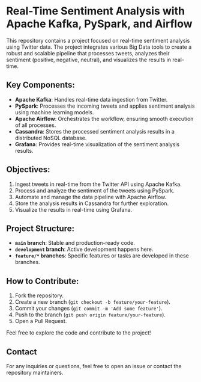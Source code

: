 # Real-Time Sentiment Analysis with Apache Kafka, PySpark, and Airflow

This repository contains a project focused on real-time sentiment analysis using Twitter data. The project integrates various Big Data tools to create a robust and scalable pipeline that processes tweets, analyzes their sentiment (positive, negative, neutral), and visualizes the results in real-time.

## Key Components:
- **Apache Kafka**: Handles real-time data ingestion from Twitter.
- **PySpark**: Processes the incoming tweets and applies sentiment analysis using machine learning models.
- **Apache Airflow**: Orchestrates the workflow, ensuring smooth execution of all processes.
- **Cassandra**: Stores the processed sentiment analysis results in a distributed NoSQL database.
- **Grafana**: Provides real-time visualization of the sentiment analysis results.

## Objectives:
1. Ingest tweets in real-time from the Twitter API using Apache Kafka.
2. Process and analyze the sentiment of the tweets using PySpark.
3. Automate and manage the data pipeline with Apache Airflow.
4. Store the analysis results in Cassandra for further exploration.
5. Visualize the results in real-time using Grafana.

## Project Structure:
- **`main` branch**: Stable and production-ready code.
- **`development` branch**: Active development happens here.
- **`feature/*` branches**: Specific features or tasks are developed in these branches.

## How to Contribute:
1. Fork the repository.
2. Create a new branch (`git checkout -b feature/your-feature`).
3. Commit your changes (`git commit -m 'Add some feature'`).
4. Push to the branch (`git push origin feature/your-feature`).
5. Open a Pull Request.

Feel free to explore the code and contribute to the project!

## Contact
For any inquiries or questions, feel free to open an issue or contact the repository maintainers.


